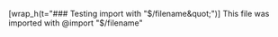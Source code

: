 [wrap_h(t="### Testing import with &quot;$/filename&quot;")]
This file was imported with @import "$/filename"
